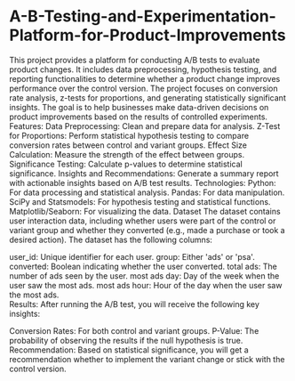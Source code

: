 # A-B-Testing-and-Experimentation-Platform-for-Product-Improvements
This project provides a platform for conducting A/B tests to evaluate product changes. It includes data preprocessing, hypothesis testing, and reporting functionalities to determine whether a product change improves performance over the control version.
The project focuses on conversion rate analysis, z-tests for proportions, and generating statistically significant insights.
The goal is to help businesses make data-driven decisions on product improvements based on the results of controlled experiments.
Features:
  Data Preprocessing: Clean and prepare data for analysis.
  Z-Test for Proportions: Perform statistical hypothesis testing to compare conversion rates between control and variant groups.
  Effect Size Calculation: Measure the strength of the effect between groups.
  Significance Testing: Calculate p-values to determine statistical significance.
  Insights and Recommendations: Generate a summary report with actionable insights based on A/B test results.
Technologies:
  Python: For data processing and statistical analysis.
  Pandas: For data manipulation.
  SciPy and Statsmodels: For hypothesis testing and statistical functions.
  Matplotlib/Seaborn: For visualizing the data. 
Dataset
The dataset contains user interaction data, including whether users were part of the control or variant group and whether they converted (e.g., made a purchase or took a desired action). The dataset has the following columns:

user_id: Unique identifier for each user.
group: Either 'ads' or 'psa'.
converted: Boolean indicating whether the user converted.
total ads: The number of ads seen by the user.
most ads day: Day of the week when the user saw the most ads.
most ads hour: Hour of the day when the user saw the most ads.  
Results:
  After running the A/B test, you will receive the following key insights:
  
  Conversion Rates: For both control and variant groups.
  P-Value: The probability of observing the results if the null hypothesis is true.
  Recommendation: Based on statistical significance, you will get a recommendation whether to implement the variant change or stick with the control version.  
  
  
